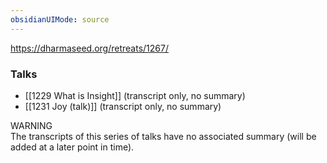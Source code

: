 ```yaml
---
obsidianUIMode: source
---
```

https://dharmaseed.org/retreats/1267/

### Talks
- [[1229 What is Insight]] (transcript only, no summary)
- [[1231 Joy (talk)]] (transcript only, no summary)

<div class="admonition warning"><div class="title">WARNING</div><div class="content">
The transcripts of this series of talks have no associated summary (will be added at a later point in time).<br/>
</div></div>
